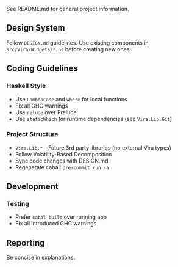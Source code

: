 See README.md for general project information.

## Design System

Follow `DESIGN.md` guidelines. Use existing components in `src/Vira/Widgets/*.hs` before creating new ones.

## Coding Guidelines

### Haskell Style
- Use `LambdaCase` and `where` for local functions
- Fix all GHC warnings
- Use `relude` over Prelude
- Use `staticWhich` for runtime dependencies (see `Vira.Lib.Git`)

### Project Structure
- `Vira.Lib.*` - Future 3rd party libraries (no external Vira types)
- Follow Volatility-Based Decomposition
- Sync code changes with DESIGN.md
- Regenerate cabal: `pre-commit run -a`

## Development

### Testing
- Prefer `cabal build` over running app
- Fix all introduced GHC warnings

## Reporting

Be concise in explanations.